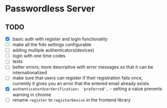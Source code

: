 # Passwordless Server

## TODO

- [x] basic auth with register and login functionality
- [ ] make all the fido settings configurable
- [ ] adding multiple authenticators(devices)
- [ ] login with one time codes
- [ ] tests
- [ ] better errors; more descriptive with error messages so that it can be internationalized
- [ ] make sure that users can register if their registration fails once, currently it gives you an error that the entered email already exists
- [x] `authenticatorUserVerification: 'preferred',` - setting a value prevents warning in chrome
- [ ] rename `register` to `registerDevice` in the frontend library
